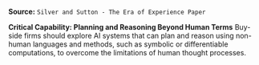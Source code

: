 **Source:** `Silver and Sutton - The Era of Experience Paper`

**Critical Capability: Planning and Reasoning Beyond Human Terms**
Buy-side firms should explore AI systems that can plan and reason using non-human languages and methods, such as symbolic or differentiable computations, to overcome the limitations of human thought processes.
